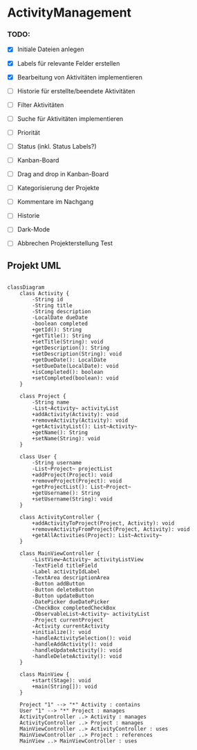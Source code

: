 # ActivityManagement


### TODO:

- [X] Initiale Dateien anlegen
- [X] Labels für relevante Felder erstellen
- [X] Bearbeitung von Aktivitäten implementieren
- [ ] Historie für erstellte/beendete Aktivitäten
- [ ] Filter Aktivitäten
- [ ] Suche für Aktivitäten implementieren

- [ ] Priorität
- [ ] Status (inkl. Status Labels?)
- [ ] Kanban-Board
- [ ] Drag and drop in Kanban-Board
- [ ] Kategorisierung der Projekte
- [ ] Kommentare im Nachgang
- [ ] Historie
- [ ] Dark-Mode
- [ ] Abbrechen Projekterstellung
Test

## Projekt UML

``` mermaid

classDiagram
    class Activity {
        -String id
        -String title
        -String description
        -LocalDate dueDate
        -boolean completed
        +getId(): String
        +getTitle(): String
        +setTitle(String): void
        +getDescription(): String
        +setDescription(String): void
        +getDueDate(): LocalDate
        +setDueDate(LocalDate): void
        +isCompleted(): boolean
        +setCompleted(boolean): void
    }

    class Project {
        -String name
        -List~Activity~ activityList
        +addActivity(Activity): void
        +removeActivity(Activity): void
        +getActivityList(): List~Activity~
        +getName(): String
        +setName(String): void
    }

    class User {
        -String username
        -List~Project~ projectList
        +addProject(Project): void
        +removeProject(Project): void
        +getProjectList(): List~Project~
        +getUsername(): String
        +setUsername(String): void
    }

    class ActivityController {
        +addActivityToProject(Project, Activity): void
        +removeActivityFromProject(Project, Activity): void
        +getAllActivities(Project): List~Activity~
    }

    class MainViewController {
        -ListView~Activity~ activityListView
        -TextField titleField
        -Label activityIdLabel
        -TextArea descriptionArea
        -Button addButton
        -Button deleteButton
        -Button updateButton
        -DatePicker dueDatePicker
        -CheckBox completedCheckBox
        -ObservableList~Activity~ activityList
        -Project currentProject
        -Activity currentActivity
        +initialize(): void
        -handleActivitySelection(): void
        -handleAddActivity(): void
        -handleUpdateActivity(): void
        -handleDeleteActivity(): void
    }

    class MainView {
        +start(Stage): void
        +main(String[]): void
    }

    Project "1" --> "*" Activity : contains
    User "1" --> "*" Project : manages
    ActivityController ..> Activity : manages
    ActivityController ..> Project : manages
    MainViewController ..> ActivityController : uses
    MainViewController ..> Project : references
    MainView ..> MainViewController : uses
```


